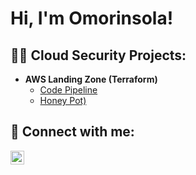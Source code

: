 <h1>Hi, I'm Omorinsola! 
  
<h2>👨‍💻 Cloud Security Projects:</h2>

- <b>AWS Landing Zone (Terraform)</b>
  - [Code Pipeline]()
  - [Honey Pot)]()


<h2> 🤳 Connect with me:</h2>

[<img align="left" alt="OmorinsolaMustapha | LinkedIn" width="22px" src="https://cdn.jsdelivr.net/npm/simple-icons@v3/icons/linkedin.svg" />][linkedin]



[linkedin]: https://linkedin.com/in/omorinsola-mustapha/

<!--
**joshmadakor1/joshmadakor1** is a ✨ _special_ ✨ repository because its `README.md` (this file) appears on your GitHub profile.

Here are some ideas to get you started:

- 🔭 I’m currently working on ...
- 🌱 I’m currently learning ...
- 👯 I’m looking to collaborate on ...
- 🤔 I’m looking for help with ...
- 💬 Ask me about ...
- 📫 How to reach me: ...
- 😄 Pronouns: ...
- ⚡ Fun fact: ...
-->
